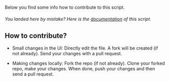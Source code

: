 Below you find some info how to contribute to this script.

###### You landed here by mistake? Here is the [documentation](https://khusmeno-ms.github.io/CSS-SystemCenter-ServiceManager/CorrectFactProblems/) of this script.

## How to contribute?

- Small changes in the UI: Directly edit the file. A fork will be created (if not already). Send your changes with a pull request.

- Making changes locally: Fork the repo (if not already). Clone your forked repo, make your changes. When done, push your changes and then send a pull request.

